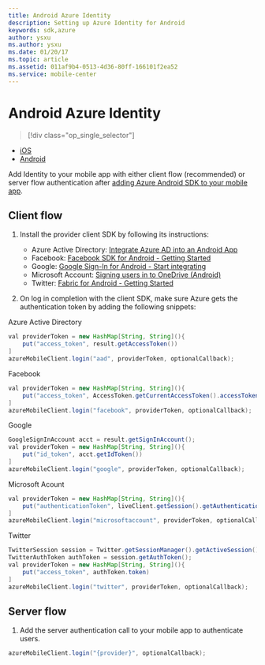 ```yaml
---
title: Android Azure Identity
description: Setting up Azure Identity for Android
keywords: sdk,azure
author: ysxu
ms.author: ysxu
ms.date: 01/20/17
ms.topic: article
ms.assetid: 011af9b4-0513-4d36-80ff-166101f2ea52
ms.service: mobile-center
---
```


# Android Azure Identity


> [!div class="op_single_selector"]
- [iOS](ios.md)
- [Android](android.md)

Add Identity to your mobile app with either client flow (recommended) or server flow authentication after [adding Azure Android SDK to your mobile app].

## Client flow

1. Install the provider client SDK by following its instructions:
    * Azure Active Directory: [Integrate Azure AD into an Android App]
    * Facebook: [Facebook SDK for Android - Getting Started]
    * Google: [Google Sign-In for Android - Start integrating]
    * Microsoft Account: [Signing users in to OneDrive (Android)]
    * Twitter: [Fabric for Android - Getting Started]

2. On log in completion with the client SDK, make sure Azure gets the authentication token by adding the following snippets:

Azure Active Directory
```java
val providerToken = new HashMap[String, String](){
    put("access_token", result.getAccessToken())
]
azureMobileClient.login("aad", providerToken, optionalCallback);
```

Facebook
```java
val providerToken = new HashMap[String, String](){
    put("access_token", AccessToken.getCurrentAccessToken().accessToken)
]
azureMobileClient.login("facebook", providerToken, optionalCallback);
```

Google
```java
GoogleSignInAccount acct = result.getSignInAccount();
val providerToken = new HashMap[String, String](){
    put("id_token", acct.getIdToken())
]
azureMobileClient.login("google", providerToken, optionalCallback);
```

Microsoft Acount
```java
val providerToken = new HashMap[String, String](){
    put("authenticationToken", liveClient.getSession().getAuthenticationToken())
]
azureMobileClient.login("microsoftaccount", providerToken, optionalCallback);
```

Twitter
```java
TwitterSession session = Twitter.getSessionManager().getActiveSession();
TwitterAuthToken authToken = session.getAuthToken();
val providerToken = new HashMap[String, String](){
    put("access_token", authToken.token)
]
azureMobileClient.login("twitter", providerToken, optionalCallback);
```

## Server flow

1. Add the server authentication call to your mobile app to authenticate users.

```java
azureMobileClient.login("{provider}", optionalCallback);
```

[adding Azure Android SDK to your mobile app]:/sdk/Android/azure/
[Facebook SDK for Android - Getting Started]: https://developers.facebook.com/docs/android/getting-started
[Fabric for Android - Getting Started]: https://docs.fabric.io/android/twitter/log-in-with-twitter.html
[Google Sign-In for Android - Start integrating]: https://developers.google.com/identity/sign-in/android/start-integrating
[Integrate Azure AD into an Android App]: https://azure.microsoft.com/en-us/documentation/articles/active-directory-devquickstarts-android/
[Signing users in to OneDrive (Android)]: https://msdn.microsoft.com/en-us/library/office/dn631821.aspx
